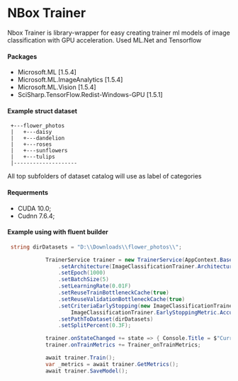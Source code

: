 # NBox Trainer
Nbox Trainer is library-wrapper for easy creating trainer ml models of image classification with GPU acceleration. Used ML.Net and Tensorflow

#### Packages
* Microsoft.ML [1.5.4]
* Microsoft.ML.ImageAnalytics [1.5.4]
* Microsoft.ML.Vision [1.5.4]
* SciSharp.TensorFlow.Redist-Windows-GPU [1.5.1]

#### Example struct dataset
```
 +---flower_photos
 |   +---daisy
 |   +---dandelion
 |   +---roses
 |   +---sunflowers
 |   +---tulips
 |--------------------
```

All top subfolders of dataset catalog will use as label of categories

#### Requerments
* CUDA 10.0;
* Cudnn 7.6.4;

#### Example using with fluent builder
```c#
 string dirDatasets = "D:\\Downloads\\flower_photos\\";

            TrainerService trainer = new TrainerService(AppContext.BaseDirectory, "flower")
                .setArchitecture(ImageClassificationTrainer.Architecture.MobilenetV2)
                .setEpoch(1000)
                .setBatchSize(5)
                .setLearningRate(0.01F)
                .setReuseTrainBottleneckCache(true)
                .setReuseValidationBottleneckCache(true)
                .setCriteriaEarlyStopping(new ImageClassificationTrainer.EarlyStopping(0.1F, 500,
                    ImageClassificationTrainer.EarlyStoppingMetric.Accuracy))
                .setPathToDataset(dirDatasets)
                .setSplitPercent(0.3F);

            trainer.onStateChanged += state => { Console.Title = $"Current Stage: {state}"; };
            trainer.onTrainMetrics += Trainer_onTrainMetrics;

            await trainer.Train();
            var _metrics = await trainer.GetMetrics();
            await trainer.SaveModel();
```
